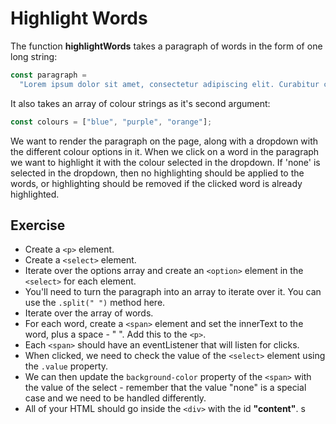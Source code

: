 # Highlight Words

The function **highlightWords** takes a paragraph of words in the form of one long string:

```js
const paragraph =
  "Lorem ipsum dolor sit amet, consectetur adipiscing elit. Curabitur convallis massa ut sem finibus ultrices. Phasellus hendrerit placerat libero...";
```

It also takes an array of colour strings as it's second argument:

```js
const colours = ["blue", "purple", "orange"];
```

We want to render the paragraph on the page, along with a dropdown with the different colour options in it. When we click on a word in the paragraph we want to highlight it with the colour selected in the dropdown. If 'none' is selected in the dropdown, then no highlighting should be applied to the words, or highlighting should be removed if the clicked word is already highlighted.

## Exercise

- Create a `<p>` element.
- Create a `<select>` element.
- Iterate over the options array and create an `<option>` element in the `<select>` for each element.
- You'll need to turn the paragraph into an array to iterate over it. You can use the `.split(" ")` method here.
- Iterate over the array of words.
- For each word, create a `<span>` element and set the innerText to the word, plus a space - " ". Add this to the `<p>`.
- Each `<span>` should have an eventListener that will listen for clicks.
- When clicked, we need to check the value of the `<select>` element using the `.value` property.
- We can then update the `background-color` property of the `<span>` with the value of the select - remember that the value "none" is a special case and we need to be handled differently.
- All of your HTML should go inside the `<div>` with the id **"content"**.
s